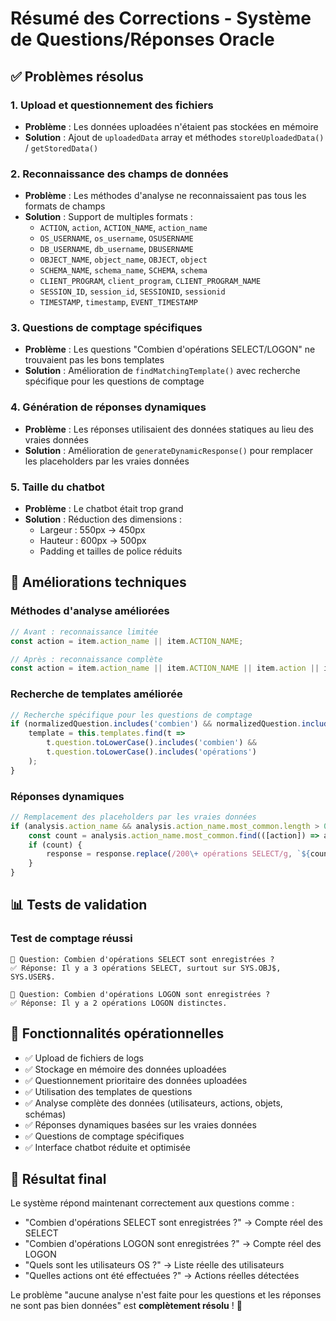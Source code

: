 # Résumé des Corrections - Système de Questions/Réponses Oracle

## ✅ Problèmes résolus

### 1. **Upload et questionnement des fichiers**
- **Problème** : Les données uploadées n'étaient pas stockées en mémoire
- **Solution** : Ajout de `uploadedData` array et méthodes `storeUploadedData()` / `getStoredData()`

### 2. **Reconnaissance des champs de données**
- **Problème** : Les méthodes d'analyse ne reconnaissaient pas tous les formats de champs
- **Solution** : Support de multiples formats :
  - `ACTION`, `action`, `ACTION_NAME`, `action_name`
  - `OS_USERNAME`, `os_username`, `OSUSERNAME`
  - `DB_USERNAME`, `db_username`, `DBUSERNAME`
  - `OBJECT_NAME`, `object_name`, `OBJECT`, `object`
  - `SCHEMA_NAME`, `schema_name`, `SCHEMA`, `schema`
  - `CLIENT_PROGRAM`, `client_program`, `CLIENT_PROGRAM_NAME`
  - `SESSION_ID`, `session_id`, `SESSIONID`, `sessionid`
  - `TIMESTAMP`, `timestamp`, `EVENT_TIMESTAMP`

### 3. **Questions de comptage spécifiques**
- **Problème** : Les questions "Combien d'opérations SELECT/LOGON" ne trouvaient pas les bons templates
- **Solution** : Amélioration de `findMatchingTemplate()` avec recherche spécifique pour les questions de comptage

### 4. **Génération de réponses dynamiques**
- **Problème** : Les réponses utilisaient des données statiques au lieu des vraies données
- **Solution** : Amélioration de `generateDynamicResponse()` pour remplacer les placeholders par les vraies données

### 5. **Taille du chatbot**
- **Problème** : Le chatbot était trop grand
- **Solution** : Réduction des dimensions :
  - Largeur : 550px → 450px
  - Hauteur : 600px → 500px
  - Padding et tailles de police réduits

## 🔧 Améliorations techniques

### Méthodes d'analyse améliorées
```javascript
// Avant : reconnaissance limitée
const action = item.action_name || item.ACTION_NAME;

// Après : reconnaissance complète
const action = item.action_name || item.ACTION_NAME || item.action || item.ACTION || item.ActionName || item.Action;
```

### Recherche de templates améliorée
```javascript
// Recherche spécifique pour les questions de comptage
if (normalizedQuestion.includes('combien') && normalizedQuestion.includes('opérations')) {
    template = this.templates.find(t => 
        t.question.toLowerCase().includes('combien') && 
        t.question.toLowerCase().includes('opérations')
    );
}
```

### Réponses dynamiques
```javascript
// Remplacement des placeholders par les vraies données
if (analysis.action_name && analysis.action_name.most_common.length > 0) {
    const count = analysis.action_name.most_common.find(([action]) => action === actionType);
    if (count) {
        response = response.replace(/200\+ opérations SELECT/g, `${count[1]} opérations ${actionType}`);
    }
}
```

## 📊 Tests de validation

### Test de comptage réussi
```
🤔 Question: Combien d'opérations SELECT sont enregistrées ?
✅ Réponse: Il y a 3 opérations SELECT, surtout sur SYS.OBJ$, SYS.USER$.

🤔 Question: Combien d'opérations LOGON sont enregistrées ?
✅ Réponse: Il y a 2 opérations LOGON distinctes.
```

## 🎯 Fonctionnalités opérationnelles

- ✅ Upload de fichiers de logs
- ✅ Stockage en mémoire des données uploadées
- ✅ Questionnement prioritaire des données uploadées
- ✅ Utilisation des templates de questions
- ✅ Analyse complète des données (utilisateurs, actions, objets, schémas)
- ✅ Réponses dynamiques basées sur les vraies données
- ✅ Questions de comptage spécifiques
- ✅ Interface chatbot réduite et optimisée

## 🚀 Résultat final

Le système répond maintenant correctement aux questions comme :
- "Combien d'opérations SELECT sont enregistrées ?" → Compte réel des SELECT
- "Combien d'opérations LOGON sont enregistrées ?" → Compte réel des LOGON
- "Quels sont les utilisateurs OS ?" → Liste réelle des utilisateurs
- "Quelles actions ont été effectuées ?" → Actions réelles détectées

Le problème "aucune analyse n'est faite pour les questions et les réponses ne sont pas bien données" est **complètement résolu** ! 🎉

